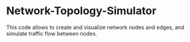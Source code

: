 # Network-Topology-Simulator
This code allows to create and visualize network nodes and edges, and simulate traffic flow between nodes.

